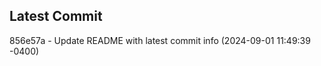 
## Latest Commit
856e57a - Update README with latest commit info (2024-09-01 11:49:39 -0400) <Yunxi-Zhou>
